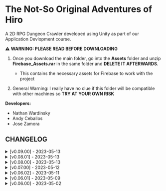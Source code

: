 # The Not-So Original Adventures of Hiro

A 2D RPG Dungeon Crawler developed using Unity as part of our Application Devlopment course.

⚠️ **WARNING: PLEASE READ BEFORE DOWNLOADING**

1.  Once you download the main folder, go into the **Assets** folder and unzip **Firebase_Assets.rar** in the same folder and **DELETE IT AFTERWARDS**.

    - This contains the necessary assets for Firebase to work with the project

2.  General Warning: I really have no clue if this folder will be compatible with other machines so **TRY AT YOUR OWN RISK**

**Developers:**

- Nathan Wardinsky
- Andy Ceballos
- Jose Zamora

## CHANGELOG

<details>
   <summary> [v0.09.00] - 2023-05-13  </summary> <br />

**Added:**

- Big Health Potion (30 health) drops activated. <br />
  Rare Speed Potion drops activated <br />

</details>

<details>
   <summary> [v0.08.01] - 2023-05-13  </summary> <br />

**Added:**

- Switched folders over from v0.07 to v0.08 <br />

</details>

<details>
   <summary> [v0.08.00] - 2023-05-13  </summary> <br />

**Added:**

- Room generation has been added: STILL IN DEVELOPMENT <br />

</details>

<details>
   <summary> [v0.07.00] - 2023-05-12  </summary> <br />

**Added:**

- Health potions: drop whenever an enemy is killed <br />

</details>

<details>
   <summary> [v0.06.02] - 2023-05-11  </summary> <br />

**Added:**

- Testing how changes are saved/merged with Github Desktop (: <br />

</details>

<details>
   <summary> [v0.06.01] - 2023-05-09  </summary> <br />

**Added:**

- Minor changes to to README file <br />

</details>

<details>
   <summary> [v0.06.00] - 2023-05-02  </summary> <br />

**Added:**

- Main game folder w/ necessary assets, scripts, etc

:bug: **KNOWN BUGS TO WORK ON**

1.  Killing an enemy with the sword equipped causes more loot to drop than it should

2.  Wall colliders work with the player, but not with the enemies (likely due to RigidBody2D complications)

3.  Animations on the enemy are a bit wonky, mostly due to the animation trigger points occasionally overriding themselves

4.  When walking, the player seems to jitter, causing the walking animation to become blurry
</details>
